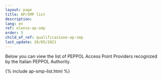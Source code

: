 ```yaml
---
layout: page
title: AP/SMP list
description:
lang: en
ref: elenco-ap-smp
order: 5
child_of_ref: qualificazione-ap-smp
last_update: 20/05/2021
---
```


Below you can view the list of PEPPOL Access Point Providers recognized by the Italian PEPPOL Authority.

{% include ap-smp-list.html %}
